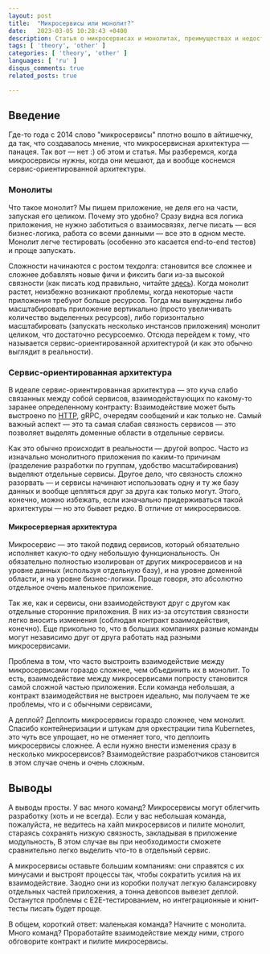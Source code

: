 ```yaml
---
layout: post
title:  "Микросервисы или монолит?"
date:   2023-03-05 10:28:43 +0400
description: Статья о микросервисах и монолитах, преимуществах и недостатках.
tags: [ 'theory', 'other' ]
categories: [ 'theory', 'other' ]
languages: [ 'ru' ]
disqus_comments: true
related_posts: true

---
```


## Введение

Где-то года с 2014 слово "микросервисы" плотно вошло в айтишечку, да так, что создавалось мнение, что микросервисная архитектура — панацея.
Так вот — нет :) об этом и статья. Мы разберемся, когда микросервисы нужны, когда они мешают, да и вообще коснемся сервис-ориентированной архитектуры.

### Монолиты

Что такое монолит? Мы пишем приложение, не деля его на части, запуская его целиком. Почему это удобно?
Сразу видна вся логика приложения, не нужно заботиться о взаимосвязях, легче писать — вся бизнес-логика, работа со всеми данными — все это в одном месте.
Монолит легче тестировать (особенно это касается end-to-end тестов) и проще запускать.

Сложности начинаются с ростом техдолга: становится все сложнее и сложнее добавлять новые фичи и фиксить баги из-за высокой связности (как писать код правильно, читайте [здесь](https://sptm.dev/2023/solid-grasp-and-stuff/)).
Когда монолит растет, неизбежно возникают проблемы, когда некоторые части приложения требуют больше ресурсов.
Тогда мы вынуждены либо масштабировать приложение вертикально (просто увеличивать количество выделенных ресурсов), либо горизонтально масштабировать (запускать несколько инстансов приложения) монолит целиком, что достаточно ресурсоемко.
Отсюда перейдем к тому, что называется сервис-ориентированной архитектурой (и как это обычно выглядит в реальности).

### Сервис-ориентированная архитектура

В идеале сервис-ориентированная архитектура — это куча слабо связанных между собой сервисов, взаимодействующих по какому-то заранее определенному контракту:
Взаимодействие может быть выстроено по [HTTP](https://sptm.dev/2023/http-in-details/), gRPC, очередям сообщений и как только не.
Самый важный аспект — это та самая слабая связность сервисов — это позволяет выделять доменные области в отдельные сервисы.

Как это обычно происходит в реальности — другой вопрос.
Часто из изначально монолитного приложения по каким-то причинам (разделение разработки по группам, удобство масштабирования) выделяют отдельные сервисы.
Другое дело, что связность сложно разорвать — и сервисы начинают использовать одну и ту же базу данных и вообще цепляться друг за друга как только могут.
Этого, конечно, можно избежать, если изначально придерживаться такой архитектуры — но это бывает редко. В отличие от микросервисов.

#### Микросерверная архитектура

Микросервис — это такой подвид сервисов, который обязательно исполняет какую-то одну небольшую функциональность.
Он обязательно полностью изолирован от других микросервисов и на уровне данных (используя отдельную базу), и на уровне доменной области, и на уровне бизнес-логики.
Проще говоря, это абсолютно отдельное очень маленькое приложение.

Так же, как и сервисы, они взаимодействуют друг с другом как отдельные сторонние приложения.
В них из-за отсутствия связности легко вносить изменения (соблюдая контракт взаимодействия, конечно).
Еще прикольно то, что в больших компаниях разные команды могут независимо друг от друга работать над разными микросервисами.

Проблема в том, что часто выстроить взаимодействие между микросервисами гораздо сложнее, чем объединить их в монолит.
То есть, взаимодействие между микросервисами попросту становится самой сложной частью приложения.
Если команда небольшая, а контракт взаимодействия не выстроен идеально, мы получаем те же проблемы, что и с обычными сервисами,

А деплой? Деплоить микросервисы гораздо сложнее, чем монолит. Спасибо контейнеризации и штукам для оркестрации типа Kubernetes, это чуть все упрощает, но не отменяет того, что деплоить микросервисы сложнее.
А если нужно внести изменения сразу в несколько микросервисов? Взаимодействие разработчиков становится в этом случае очень и очень сложным.

## Выводы

А выводы просты. У вас много команд? Микросервисы могут облегчить разработку (хоть и не всегда).
Если у вас небольшая команда, пожалуйста, не ведитесь на хайп микросервисов и пилите монолит, стараясь сохранять низкую связность, закладывая в приложение модульность,
В этом случае вы при необходимости сможете сравнительно легко выделить что-то в отдельный сервис.

А микросервисы оставьте большим компаниям: они справятся с их минусами и выстроят процессы так, чтобы сократить усилия на их взаимодействие.
Заодно они из коробки получат легкую балансировку отдельных частей приложения, а тонна девопсов вывезет деплой.
Останутся проблемы с E2E-тестированием, но интеграционные и юнит-тесты писать будет проще.

В общем, короткий ответ: маленькая команда? Начните с монолита. Много команд? Проработайте взаимодействие между ними, строго обговорите контракт и пилите микросервисы.
